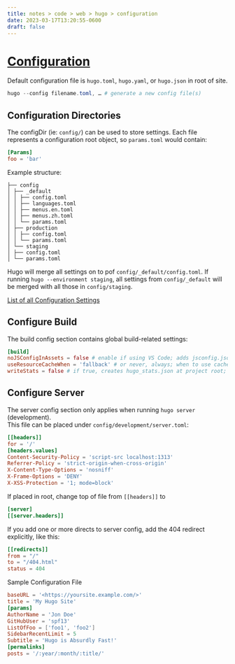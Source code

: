 ```yaml
---
title: notes > code > web > hugo > configuration
date: 2023-03-17T13:20:55-0600
draft: false
---
```

# [Configuration](https://gohugo.io/getting-started/configuration/)
Default configuration file is `hugo.toml`, `hugo.yaml`, or `hugo.json` in root of site.

```powershell
hugo --config filename.toml, … # generate a new config file(s)
```

## Configuration Directories
The configDir (ie: `config/`) can be used to store settings. Each file represents a configuration root object, so `params.toml` would contain:
```toml
[Params]
foo = 'bar'
```

Example structure:
```
├── config
│ ├── _default
│ │ ├── config.toml
│ │ ├── languages.toml
│ │ ├── menus.en.toml
│ │ ├── menus.zh.toml
│ │ └── params.toml
│ ├── production
│ │ ├── config.toml
│ │ └── params.toml
│ └── staging
│ ├── config.toml
│ └── params.toml
```

Hugo will merge all settings on to pof `config/_default/config.toml`. If running `hugo --environment staging`, all settings from `config/_default` will be merged with all those in `config/staging`.    

[List of all Configuration Settings](https://gohugo.io/getting-started/configuration/#all-configuration-settings)

## Configure Build
The build config section contains global build-related settings:
```toml
[build]
noJSConfigInAssets = false # enable if using VS Code; adds jsconfig.json to /assets
useResourceCacheWhen = 'fallback' # or never, always; when to use cached resources in /resources/_gen
writeStats = false # if true, creates hugo_stats.json at project root; used for CSS pruning
```

## Configure Server
The server config section only applies when running `hugo server` (development).  
This file can be placed under `config/development/server.toml`:
```toml
[[headers]]
for = '/'
[headers.values]
Content-Security-Policy = 'script-src localhost:1313'
Referrer-Policy = 'strict-origin-when-cross-origin'
X-Content-Type-Options = 'nosniff'
X-Frame-Options = 'DENY'
X-XSS-Protection = '1; mode=block'
```
If placed in root, change top of file from `[[headers]]` to
```toml
[server]
[[server.headers]]
```

If you add one or more directs to server config, add the 404 redirect explicitly, like this:
```toml
[[redirects]]
from = "/"
to = "/404.html"
status = 404
```
Sample Configuration File
```toml
baseURL = '<https://yoursite.example.com/>'
title = 'My Hugo Site'
[params]
AuthorName = 'Jon Doe'
GitHubUser = 'spf13'
ListOfFoo = ['foo1', 'foo2']
SidebarRecentLimit = 5
Subtitle = 'Hugo is Absurdly Fast!'
[permalinks]
posts = '/:year/:month/:title/'
```
